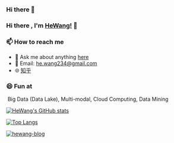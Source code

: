 ### Hi there 👋

<!--
**HeWang234/HeWang234** is a ✨ _special_ ✨ repository because its `README.md` (this file) appears on your GitHub profile.

Here are some ideas to get you started:

- 🔭 I’m currently working on ...
- 🌱 I’m currently learning ...
- 👯 I’m looking to collaborate on ...
- 🤔 I’m looking for help with ...
- 💬 Ask me about ...
- 📫 How to reach me: ...
- 😄 Pronouns: ...
- ⚡ Fun fact: ...
-->

### Hi there , I'm [HeWang!](https://hewang234.github.io) 👋



### 📫 How to reach me

- 💬 Ask me about anything [here](https://github.com/hewang234/hewang234/issues)
- :email: ​Email: he.wang234@gmail.com
- :globe_with_meridians: ​[知乎](https://www.zhihu.com/people/river-star)  <!--| [bilibili](https://space.bilibili.com/34209351)  |  [CSDN](https://blog.csdn.net/tSRXH?spm=1010.2135.3001.5343) |  [简书](https://www.jianshu.com/u/5609419cb3f0)-->

### 😄 Fun at

​	Big Data (Data Lake), <!--Graph--> Multi-modal, Cloud Computing, Data Mining



[![HeWang's GitHub stats](https://github-readme-stats.vercel.app/api?username=HeWang234&show_icons=true&bg_color=30,e96443,904e95&title_color=fff&text_color=fff&icon_color=fff )](https://github.com/HeWang234/HeWang234)

[![Top Langs](https://github-readme-stats.vercel.app/api/top-langs/?username=HeWang234&layout=compact)](https://github.com/HeWang234/HeWang234)

[![hewang-blog](https://github-readme-stats.vercel.app/api/pin/?username=HeWang234&repo=HeBlog)](https://github.com/HeWang234/HeBlog)
